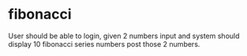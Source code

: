 # fibonacci
User should be able to login, given 2 numbers input and system should display 10 fibonacci series numbers post those 2 numbers.

